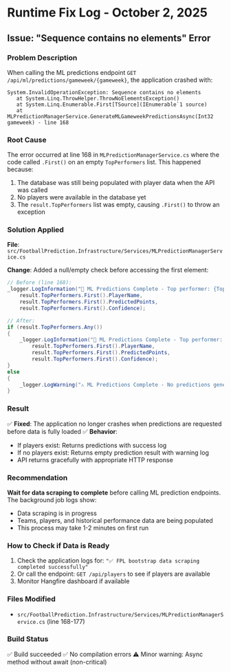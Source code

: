 # Runtime Fix Log - October 2, 2025

## Issue: "Sequence contains no elements" Error

### Problem Description
When calling the ML predictions endpoint `GET /api/ml/predictions/gameweek/{gameweek}`, the application crashed with:
```
System.InvalidOperationException: Sequence contains no elements
   at System.Linq.ThrowHelper.ThrowNoElementsException()
   at System.Linq.Enumerable.First[TSource](IEnumerable`1 source)
   at MLPredictionManagerService.GenerateMLGameweekPredictionsAsync(Int32 gameweek) - line 168
```

### Root Cause
The error occurred at line 168 in `MLPredictionManagerService.cs` where the code called `.First()` on an empty `TopPerformers` list. This happened because:
1. The database was still being populated with player data when the API was called
2. No players were available in the database yet
3. The `result.TopPerformers` list was empty, causing `.First()` to throw an exception

### Solution Applied
**File**: `src/FootballPrediction.Infrastructure/Services/MLPredictionManagerService.cs`

**Change**: Added a null/empty check before accessing the first element:

```csharp
// Before (line 168):
_logger.LogInformation("🎯 ML Predictions Complete - Top performer: {TopPlayer} ({Points:F1} pts, {Confidence:P1} confidence)", 
    result.TopPerformers.First().PlayerName, 
    result.TopPerformers.First().PredictedPoints,
    result.TopPerformers.First().Confidence);

// After:
if (result.TopPerformers.Any())
{
    _logger.LogInformation("🎯 ML Predictions Complete - Top performer: {TopPlayer} ({Points:F1} pts, {Confidence:P1} confidence)", 
        result.TopPerformers.First().PlayerName, 
        result.TopPerformers.First().PredictedPoints,
        result.TopPerformers.First().Confidence);
}
else
{
    _logger.LogWarning("⚠️ ML Predictions Complete - No predictions generated. Database may be empty or no eligible players found.");
}
```

### Result
✅ **Fixed**: The application no longer crashes when predictions are requested before data is fully loaded
✅ **Behavior**: 
   - If players exist: Returns predictions with success log
   - If no players exist: Returns empty prediction result with warning log
   - API returns gracefully with appropriate HTTP response

### Recommendation
**Wait for data scraping to complete** before calling ML prediction endpoints. The background job logs show:
- Data scraping is in progress
- Teams, players, and historical performance data are being populated
- This process may take 1-2 minutes on first run

### How to Check if Data is Ready
1. Check the application logs for: `"✅ FPL bootstrap data scraping completed successfully"`
2. Or call the endpoint: `GET /api/players` to see if players are available
3. Monitor Hangfire dashboard if available

### Files Modified
- `src/FootballPrediction.Infrastructure/Services/MLPredictionManagerService.cs` (line 168-177)

### Build Status
✅ Build succeeded
✅ No compilation errors
⚠️ Minor warning: Async method without await (non-critical)
